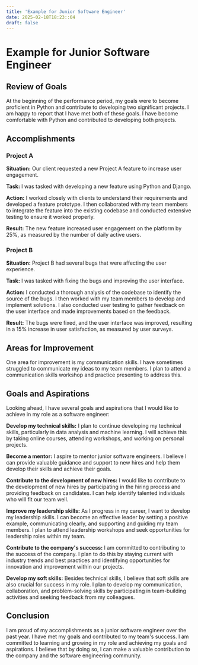 ```yaml
---
title: 'Example for Junior Software Engineer'
date: 2025-02-18T18:23::04
draft: false
---
```


# Example for Junior Software Engineer

## **Review of Goals**

At the beginning of the performance period, my goals were to become proficient in Python and contribute to developing two significant projects. I am happy to report that I have met both of these goals. I have become comfortable with Python and contributed to developing both projects.

## **Accomplishments**

### **Project A**

**Situation:** Our client requested a new Project A feature to increase user engagement.

**Task:** I was tasked with developing a new feature using Python and Django.

**Action:** I worked closely with clients to understand their requirements and developed a feature prototype. I then collaborated with my team members to integrate the feature into the existing codebase and conducted extensive testing to ensure it worked properly.

**Result:** The new feature increased user engagement on the platform by 25%, as measured by the number of daily active users.

### **Project B**

**Situation:** Project B had several bugs that were affecting the user experience.

**Task:** I was tasked with fixing the bugs and improving the user interface.

**Action:** I conducted a thorough analysis of the codebase to identify the source of the bugs. I then worked with my team members to develop and implement solutions. I also conducted user testing to gather feedback on the user interface and made improvements based on the feedback.

**Result:** The bugs were fixed, and the user interface was improved, resulting in a 15% increase in user satisfaction, as measured by user surveys.

## **Areas for Improvement**

One area for improvement is my communication skills. I have sometimes struggled to communicate my ideas to my team members. I plan to attend a communication skills workshop and practice presenting to address this.

## **Goals and Aspirations**

Looking ahead, I have several goals and aspirations that I would like to achieve in my role as a software engineer:

**Develop my technical skills:** I plan to continue developing my technical skills, particularly in data analysis and machine learning. I will achieve this by taking online courses, attending workshops, and working on personal projects.

**Become a mentor:** I aspire to mentor junior software engineers. I believe I can provide valuable guidance and support to new hires and help them develop their skills and achieve their goals.

**Contribute to the development of new hires:** I would like to contribute to the development of new hires by participating in the hiring process and providing feedback on candidates. I can help identify talented individuals who will fit our team well.

**Improve my leadership skills:** As I progress in my career, I want to develop my leadership skills. I can become an effective leader by setting a positive example, communicating clearly, and supporting and guiding my team members. I plan to attend leadership workshops and seek opportunities for leadership roles within my team.

**Contribute to the company's success:** I am committed to contributing to the success of the company. I plan to do this by staying current with industry trends and best practices and identifying opportunities for innovation and improvement within our projects.

**Develop my soft skills:** Besides technical skills, I believe that soft skills are also crucial for success in my role. I plan to develop my communication, collaboration, and problem-solving skills by participating in team-building activities and seeking feedback from my colleagues.

## **Conclusion**

I am proud of my accomplishments as a junior software engineer over the past year. I have met my goals and contributed to my team's success. I am committed to learning and growing in my role and achieving my goals and aspirations. I believe that by doing so, I can make a valuable contribution to the company and the software engineering community.
